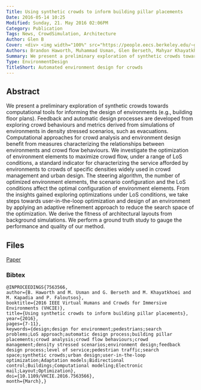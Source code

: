 ```yaml
---
Title: Using synthetic crowds to inform building pillar placements 
Date: 2016-05-14 10:25
Modified: Sunday, 21. May 2016 02:06PM 
Category: Publication
Tags: News, CrowdSimulation, Architecture
Author: Glen B
Cover: <div> <img width="100%" src="https://people.eecs.berkeley.edu/~gberseth/projects/CODE/Teaser_long.png"/> </div>
Authors: Brandon Haworth, Muhammad Usman, Glen Berseth, Mahyar Khayatkhoei, Mubbasir Turab Kapadia, Petros Faloutsos
Summary: We present a preliminary exploration of synthetic crowds towards computational tools for informing the design of environments (e.g., building floor plans). Feedback and automatic design processes are developed from exploring crowd behaviours and metrics derived from simulations of environments in density stressed scenarios, such as evacuations. Computational approaches for crowd analysis and environment design benefit from measures characterizing the relationships between environments and crowd flow behaviours. We investigate the optimization of environment elements to maximize crowd flow, under a range of LoS conditions, a standard indicator for characterizing the service afforded by environments to crowds of specific densities widely used in crowd management and urban design. The steering algorithm, the number of optimized environment elements, the scenario configuration and the LoS conditions affect the optimal configuration of environment elements. From the insights gained exploring optimizations under LoS conditions, we take steps towards user-in-the-loop optimization and design of an environment by applying an adaptive refinement approach to reduce the search space of the optimization. We derive the fitness of architectural layouts from background simulations. We perform a ground truth study to gauge the performance and quality of our method. 
Type: EnvironmentDesign
TitleShort: Automated environment design for crowds
---
```

		

## Abstract

We present a preliminary exploration of synthetic crowds towards computational tools for informing the design of environments (e.g., building floor plans). Feedback and automatic design processes are developed from exploring crowd behaviours and metrics derived from simulations of environments in density stressed scenarios, such as evacuations. Computational approaches for crowd analysis and environment design benefit from measures characterizing the relationships between environments and crowd flow behaviours. We investigate the optimization of environment elements to maximize crowd flow, under a range of LoS conditions, a standard indicator for characterizing the service afforded by environments to crowds of specific densities widely used in crowd management and urban design. The steering algorithm, the number of optimized environment elements, the scenario configuration and the LoS conditions affect the optimal configuration of environment elements. From the insights gained exploring optimizations under LoS conditions, we take steps towards user-in-the-loop optimization and design of an environment by applying an adaptive refinement approach to reduce the search space of the optimization. We derive the fitness of architectural layouts from background simulations. We perform a ground truth study to gauge the performance and quality of our method. 

## Files

[Paper](http://ieeexplore.ieee.org/document/7563566/)

### Bibtex

```
@INPROCEEDINGS{7563566,
author={B. Haworth and M. Usman and G. Berseth and M. Khayatkhoei and M. Kapadia and P. Faloutsos},
booktitle={2016 IEEE Virtual Humans and Crowds for Immersive Environments (VHCIE)},
title={Using synthetic crowds to inform building pillar placements},
year={2016},
pages={7-11},
keywords={design;design for environment;pedestrians;search problems;LoS approach;automatic design process;building pillar placements;crowd analysis;crowd flow behaviours;crowd management;density stressed scenarios;environment design;feedback design process;level of service;pedestrian traffic;search space;synthetic crowds;urban design;user-in-the-loop optimization;Adaptation models;Bidirectional control;Buildings;Computational modeling;Electronic mail;Layout;Optimization},
doi={10.1109/VHCIE.2016.7563566},
month={March},}
```
